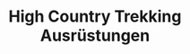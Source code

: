 ---
title: "High Country Trekking Ausrüstungen"
url: /weimar/high-country-trekking-ausruestungen/
shop: Kleidung
---